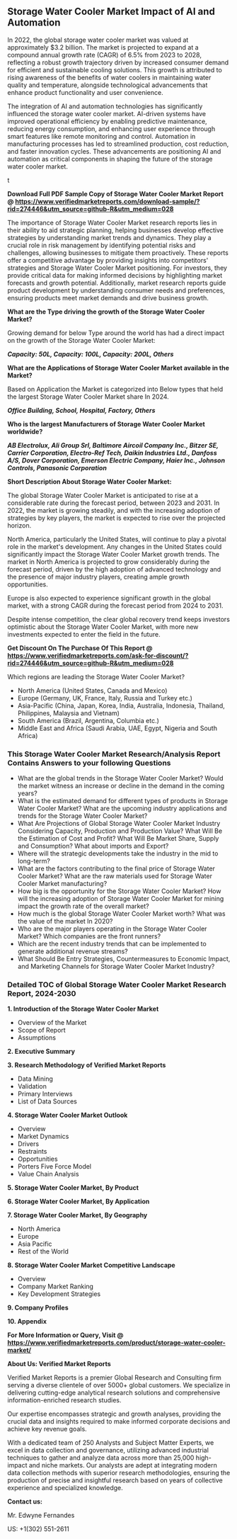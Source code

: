 <h2>Storage Water Cooler Market Impact of AI and Automation</h2><p>In 2022, the global storage water cooler market was valued at approximately $3.2 billion. The market is projected to expand at a compound annual growth rate (CAGR) of 6.5% from 2023 to 2028, reflecting a robust growth trajectory driven by increased consumer demand for efficient and sustainable cooling solutions. This growth is attributed to rising awareness of the benefits of water coolers in maintaining water quality and temperature, alongside technological advancements that enhance product functionality and user convenience.</p><p>The integration of AI and automation technologies has significantly influenced the storage water cooler market. AI-driven systems have improved operational efficiency by enabling predictive maintenance, reducing energy consumption, and enhancing user experience through smart features like remote monitoring and control. Automation in manufacturing processes has led to streamlined production, cost reduction, and faster innovation cycles. These advancements are positioning AI and automation as critical components in shaping the future of the storage water cooler market.</p>t</p><p id="" class=""><strong>Download Full PDF Sample Copy of Storage Water Cooler Market Report @ <a href="https://www.verifiedmarketreports.com/download-sample/?rid=274446&utm_source=github-R&utm_medium=028" target="_blank">https://www.verifiedmarketreports.com/download-sample/?rid=274446&utm_source=github-R&utm_medium=028</a></strong></p><p>The importance of&nbsp;Storage Water Cooler Market research reports lies in their ability to aid strategic planning, helping businesses develop effective strategies by understanding market trends and dynamics. They play a crucial role in risk management by identifying potential risks and challenges, allowing businesses to mitigate them proactively. These reports offer a competitive advantage by providing insights into competitors' strategies and Storage Water Cooler Market positioning. For investors, they provide critical data for making informed decisions by highlighting market forecasts and growth potential. Additionally, market research reports guide product development by understanding consumer needs and preferences, ensuring products meet market demands and drive business growth.</p><p><strong>What are the&nbsp;Type driving the growth of the Storage Water Cooler Market?</strong></p><p id="" class="">Growing demand for below Type around the world has had a direct impact on the growth of the Storage Water Cooler Market:</p><em><strong>Capacity: 50L, Capacity: 100L, Capacity: 200L, Others</strong></em></p><strong>What are the&nbsp;Applications&nbsp;of Storage Water Cooler Market available in the Market?</strong></p><p id="" class="">Based on Application the Market is categorized into Below types that held the largest Storage Water Cooler Market share In 2024.</p><em><strong>Office Building, School, Hospital, Factory, Others</strong></em></p><strong>Who is the largest Manufacturers of Storage Water Cooler Market worldwide?</strong></p><p><em><strong>AB Electrolux, Ali Group Srl, Baltimore Aircoil Company Inc., Bitzer SE, Carrier Corporation, Electro-Ref Tech, Daikin Industries Ltd., Danfoss A/S, Dover Corporation, Emerson Electric Company, Haier Inc., Johnson Controls, Panasonic Corporation</strong></em></p><p id="" class=""><strong>Short Description About Storage Water Cooler Market:</strong></p><p>The global Storage Water Cooler Market is anticipated to rise at a considerable rate during the forecast period, between 2023 and 2031. In 2022, the market is growing steadily, and with the increasing adoption of strategies by key players, the market is expected to rise over the projected horizon.</p><p>North America, particularly the United States, will continue to play a pivotal role in the market's development. Any changes in the United States could significantly impact the Storage Water Cooler Market growth trends. The market in North America is projected to grow considerably during the forecast period, driven by the high adoption of advanced technology and the presence of major industry players, creating ample growth opportunities.</p><p>Europe is also expected to experience significant growth in the global market, with a strong CAGR during the forecast period from 2024 to 2031.</p><p>Despite intense competition, the clear global recovery trend keeps investors optimistic about the Storage Water Cooler Market, with more new investments expected to enter the field in the future.</p><p id="" class=""><strong>Get Discount On The Purchase Of This Report @ <a href="https://www.verifiedmarketreports.com/ask-for-discount/?rid=274446&utm_source=github-R&utm_medium=028" target="_blank">https://www.verifiedmarketreports.com/ask-for-discount/?rid=274446&utm_source=github-R&utm_medium=028</a></strong></p>Which regions are leading the Storage Water Cooler Market?</p><ul><li>North America (United States, Canada and Mexico)</li><li>Europe (Germany, UK, France, Italy, Russia and Turkey etc.)</li><li>Asia-Pacific (China, Japan, Korea, India, Australia, Indonesia, Thailand, Philippines, Malaysia and Vietnam)</li><li>South America (Brazil, Argentina, Columbia etc.)</li><li>Middle East and Africa (Saudi Arabia, UAE, Egypt, Nigeria and South Africa)</li></ul><h3 id="" class="">This Storage Water Cooler Market Research/Analysis Report Contains Answers to your following Questions</h3><ul><li>What are the global trends in the Storage Water Cooler Market? Would the market witness an increase or decline in the demand in the coming years?</li><li>What is the estimated demand for different types of products in Storage Water Cooler Market? What are the upcoming industry applications and trends for the Storage Water Cooler Market?</li><li>What Are Projections of Global Storage Water Cooler Market Industry Considering Capacity, Production and Production Value? What Will Be the Estimation of Cost and Profit? What Will Be Market Share, Supply and Consumption? What about imports and Export?</li><li>Where will the strategic developments take the industry in the mid to long-term?</li><li>What are the factors contributing to the final price of Storage Water Cooler Market? What are the raw materials used for Storage Water Cooler Market manufacturing?</li><li>How big is the opportunity for the Storage Water Cooler Market? How will the increasing adoption of Storage Water Cooler Market for mining impact the growth rate of the overall market?</li><li>How much is the global Storage Water Cooler Market worth? What was the value of the market In 2020?</li><li>Who are the major players operating in the Storage Water Cooler Market? Which companies are the front runners?</li><li>Which are the recent industry trends that can be implemented to generate additional revenue streams?</li><li>What Should Be Entry Strategies, Countermeasures to Economic Impact, and Marketing Channels for Storage Water Cooler Market Industry?</li></ul><h3 id="" class="">Detailed TOC of Global Storage Water Cooler Market Research Report, 2024-2030</h3><p id="" class=""><strong>1. Introduction of the Storage Water Cooler Market</strong></p><ul><li>Overview of the Market</li><li>Scope of Report</li><li>Assumptions</li></ul><p id="" class=""><strong>2. Executive Summary</strong></p><p id="" class=""><strong>3. Research Methodology of Verified Market Reports</strong></p><ul><li>Data Mining</li><li>Validation</li><li>Primary Interviews</li><li>List of Data Sources</li></ul><p id="" class=""><strong>4. Storage Water Cooler Market Outlook</strong></p><ul><li>Overview</li><li>Market Dynamics</li><li>Drivers</li><li>Restraints</li><li>Opportunities</li><li>Porters Five Force Model</li><li>Value Chain Analysis</li></ul><p id="" class=""><strong>5. Storage Water Cooler Market, By Product</strong></p><p id="" class=""><strong>6. Storage Water Cooler Market, By Application</strong></p><p id="" class=""><strong>7. Storage Water Cooler Market, By Geography</strong></p><ul><li>North America</li><li>Europe</li><li>Asia Pacific</li><li>Rest of the World</li></ul><p id="" class=""><strong>8. Storage Water Cooler Market Competitive Landscape</strong></p><ul><li>Overview</li><li>Company Market Ranking</li><li>Key Development Strategies</li></ul><p id="" class=""><strong>9. Company Profiles</strong></p><p id="" class=""><strong>10. Appendix</strong></p><p id="" class=""><strong>For More Information or Query, Visit @ <a href="https://www.verifiedmarketreports.com/product/storage-water-cooler-market/" target="_blank">https://www.verifiedmarketreports.com/product/storage-water-cooler-market/</a></strong></p><p id="" class=""><strong>About Us: Verified Market Reports</strong></p><p id="" class="">Verified Market Reports is a premier Global Research and Consulting firm serving a diverse clientele of over 5000+ global customers. We specialize in delivering cutting-edge analytical research solutions and comprehensive information-enriched research studies.</p><p id="" class="">Our expertise encompasses strategic and growth analyses, providing the crucial data and insights required to make informed corporate decisions and achieve key revenue goals.</p><p id="" class="">With a dedicated team of 250 Analysts and Subject Matter Experts, we excel in data collection and governance, utilizing advanced industrial techniques to gather and analyze data across more than 25,000 high-impact and niche markets. Our analysts are adept at integrating modern data collection methods with superior research methodologies, ensuring the production of precise and insightful research based on years of collective experience and specialized knowledge.</p><p id="" class=""><strong>Contact us:</strong></p><p id="" class="">Mr. Edwyne Fernandes</p><p id="" class="">US: +1(302) 551-2611</p>